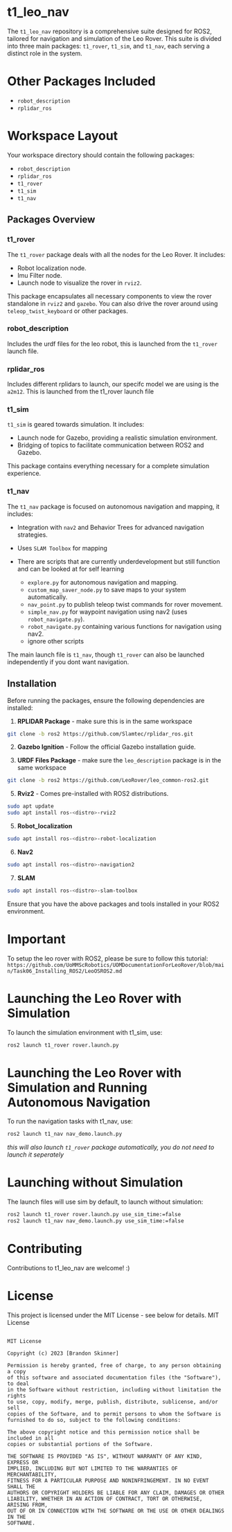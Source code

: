 # t1_leo_nav

The `t1_leo_nav` repository is a comprehensive suite designed for ROS2, tailored for navigation and simulation of the Leo Rover. This suite is divided into three main packages: `t1_rover`, `t1_sim`, and `t1_nav`, each serving a distinct role in the system.

# Other Packages Included
- `robot_description`
- `rplidar_ros`

# Workspace Layout
Your workspace directory should contain the following packages:
- `robot_description`
- `rplidar_ros`
- `t1_rover`
- `t1_sim`
- `t1_nav`


## Packages Overview

### t1_rover

The `t1_rover` package deals with all the nodes for the Leo Rover. It includes:

- Robot localization node.
- Imu Filter node.
- Launch node to visualize the rover in `rviz2`.

This package encapsulates all necessary components to view the rover standalone in `rviz2` and `gazebo`.
You can also drive the rover around using `teleop_twist_keyboard` or other packages.

### robot_description

Includes the urdf files for the leo robot, this is launched from the `t1_rover` launch file.

### rplidar_ros

Includes different rplidars to launch, our specifc model we are using is the `a2m12`. This is launched from the t1_rover launch file

### t1_sim

`t1_sim` is geared towards simulation. It includes:

- Launch node for Gazebo, providing a realistic simulation environment.
- Bridging of topics to facilitate communication between ROS2 and Gazebo.

This package contains everything necessary for a complete simulation experience.

### t1_nav

The `t1_nav` package is focused on autonomous navigation and mapping, it includes:

- Integration with `nav2` and Behavior Trees for advanced navigation strategies.
- Uses `SLAM Toolbox` for mapping

- There are scripts that are currently underdevelopment but still function and can be looked at for self learning
  - `explore.py` for autonomous navigation and mapping.
  - `custom_map_saver_node.py` to save maps to your system automatically.
  - `nav_point.py` to publish teleop twist commands for rover movement.
  - `simple_nav.py` for waypoint navigation using nav2 (uses `robot_navigate.py`).
  - `robot_navigate.py` containing various functions for navigation using nav2.
  - ignore other scripts

The main launch file is `t1_nav`, though `t1_rover` can also be launched independently if you dont want navigation.

## Installation

Before running the packages, ensure the following dependencies are installed:

1. **RPLIDAR Package** - make sure this is in the same workspace

```bash
git clone -b ros2 https://github.com/Slamtec/rplidar_ros.git
```

2. **Gazebo Ignition** - Follow the official Gazebo installation guide.

3. **URDF Files Package** - make sure the `leo_description` package is in the same workspace

```bash
git clone -b ros2 https://github.com/LeoRover/leo_common-ros2.git
```

5. **Rviz2** - Comes pre-installed with ROS2 distributions.
```bash
sudo apt update
sudo apt install ros-<distro>-rviz2
```

5. **Robot_localization**
```bash
sudo apt install ros-<distro>-robot-localization
```

6. **Nav2**
```bash
sudo apt install ros-<distro>-navigation2
```

7. **SLAM**
```bash
sudo apt install ros-<distro>-slam-toolbox
```

Ensure that you have the above packages and tools installed in your ROS2 environment.

# Important
To setup the leo rover with ROS2, please be sure to follow this tutorial: `https://github.com/UoMMScRobotics/UOMDocumentationForLeoRover/blob/main/Task06_Installing_ROS2/LeoOSROS2.md`

# Launching the Leo Rover with Simulation

To launch the simulation environment with t1_sim, use:

```bash
ros2 launch t1_rover rover.launch.py
```

# Launching the Leo Rover with Simulation and Running Autonomous Navigation 

To run the navigation tasks with t1_nav, use:
```bash
ros2 launch t1_nav nav_demo.launch.py
```
*this will also launch `t1_rover` package automatically, you do not need to launch it seperately*

# Launching without Simulation
The launch files will use sim by default, to launch without simulation:

```bash
ros2 launch t1_rover rover.launch.py use_sim_time:=false
ros2 launch t1_nav nav_demo.launch.py use_sim_time:=false
```

# Contributing

Contributions to t1_leo_nav are welcome! :)

# License

This project is licensed under the MIT License - see below for details.
MIT License

```

MIT License

Copyright (c) 2023 [Brandon Skinner]

Permission is hereby granted, free of charge, to any person obtaining a copy
of this software and associated documentation files (the "Software"), to deal
in the Software without restriction, including without limitation the rights
to use, copy, modify, merge, publish, distribute, sublicense, and/or sell
copies of the Software, and to permit persons to whom the Software is
furnished to do so, subject to the following conditions:

The above copyright notice and this permission notice shall be included in all
copies or substantial portions of the Software.

THE SOFTWARE IS PROVIDED "AS IS", WITHOUT WARRANTY OF ANY KIND, EXPRESS OR
IMPLIED, INCLUDING BUT NOT LIMITED TO THE WARRANTIES OF MERCHANTABILITY,
FITNESS FOR A PARTICULAR PURPOSE AND NONINFRINGEMENT. IN NO EVENT SHALL THE
AUTHORS OR COPYRIGHT HOLDERS BE LIABLE FOR ANY CLAIM, DAMAGES OR OTHER
LIABILITY, WHETHER IN AN ACTION OF CONTRACT, TORT OR OTHERWISE, ARISING FROM,
OUT OF OR IN CONNECTION WITH THE SOFTWARE OR THE USE OR OTHER DEALINGS IN THE
SOFTWARE.

```

